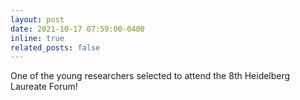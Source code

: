 ```yaml
---
layout: post
date: 2021-10-17 07:59:00-0400
inline: true
related_posts: false
---
```


One of the young researchers selected to attend the 8th Heidelberg Laureate Forum!